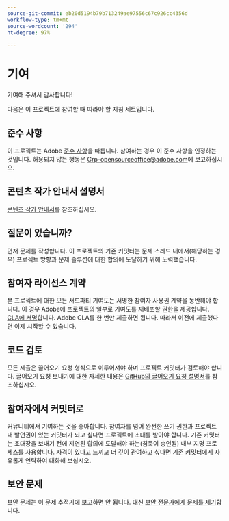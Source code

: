 ```yaml
---
source-git-commit: eb20d5194b79b713249ae97556c67c926cc4356d
workflow-type: tm+mt
source-wordcount: '294'
ht-degree: 97%

---
```

# 기여

기여해 주셔서 감사합니다!

다음은 이 프로젝트에 참여할 때 따라야 할 지침 세트입니다.

## 준수 사항

이 프로젝트는 Adobe [준수 사항](code-of-conduct.md)을 따릅니다. 참여하는 경우 이 준수 사항을 인정하는 것입니다. 허용되지 않는 행동은 [Grp-opensourceoffice@adobe.com](mailto:Grp-opensourceoffice@adobe.com)에 보고하십시오.

## 콘텐츠 작가 안내서 설명서

[콘텐츠 작가 안내서](https://experienceleague.adobe.com/docs/contributor/contributor-guide/introduction.html)를 참조하십시오.

## 질문이 있습니까?

먼저 문제를 작성합니다. 이 프로젝트의 기존 커밋터는 문제 스레드 내에서(해당하는 경우) 프로젝트 방향과 문제 솔루션에 대한 합의에 도달하기 위해 노력했습니다.

## 참여자 라이선스 계약

본 프로젝트에 대한 모든 서드파티 기여도는 서명한 참여자 사용권 계약을 동반해야 합니다. 이 경우 Adobe에 프로젝트의 일부로 기여도를 재배포할 권한을 제공합니다. [CLA에 서명](http://opensource.adobe.com/cla.html)합니다. Adobe CLA를 한 번만 제출하면 됩니다. 따라서 이전에 제출했다면 이제 시작할 수 있습니다.

## 코드 검토

모든 제출은 끌어오기 요청 형식으로 이루어져야 하며 프로젝트 커밋터가 검토해야 합니다. 끌어오기 요청 보내기에 대한 자세한 내용은 [GitHub의 끌어오기 요청 설명서](https://help.github.com/kr/articles/about-pull-requests/)를 참조하십시오.

<!--
Lastly, please follow the [pull request template](PULL_REQUEST_TEMPLATE.md) when
submitting a pull request!
-->

## 참여자에서 커밋터로

커뮤니티에서 기여하는 것을 좋아합니다. 참여자를 넘어 완전한 쓰기 권한과 프로젝트 내 발언권이 있는 커밋터가 되고 싶다면 프로젝트에 초대를 받아야 합니다. 기존 커밋터는 초대장을 보내기 전에 지연된 합의에 도달해야 하는(침묵이 승인됨) 내부 지명 프로세스를 사용합니다. 자격이 있다고 느끼고 더 깊이 관여하고 싶다면 기존 커밋터에게 자유롭게 연락하여 대화해 보십시오.

## 보안 문제

보안 문제는 이 문제 추적기에 보고하면 안 됩니다. 대신 [보안 전문가에게 문제를 제기](https://helpx.adobe.com/kr/security/alertus.html)합니다.
